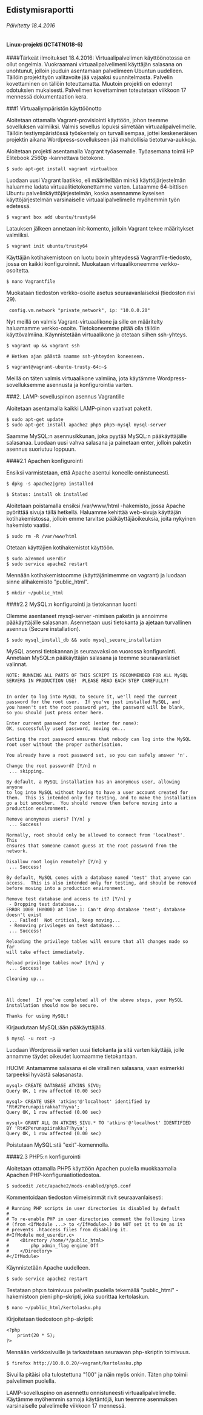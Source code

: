 ## Edistymisraportti
###### Päivitetty 18.4.2016
#### Linux-projekti (ICT4TN018-6)

####Tärkeät ilmoitukset
	18.4.2016: Virtuaalipalvelimen käyttöönotossa on ollut ongelmia. Vuokraamani virtuaalipalvelimeni käyttäjän salasana on unohtunut, jolloin jouduin asentamaan palvelimeen Ubuntun uudelleen. Tällöin projektityön valitavoite jää vajaaksi suunnitelmasta. Palvelin kovettaminen on tällöin toteuttamatta. Muutoin projekti on edennyt odotuksien mukaisesti. Palvelimen kovettaminen toteutetaan viikkoon 17 mennessä dokumentaation kera.

###1 Virtuaaliympäristön käyttöönotto

Aloitetaan ottamalla Vagrant-provisiointi käyttöön, johon teemme sovelluksen valmiiksi. Valmis sovellus lopuksi siirretään virtuaalipalvelimelle. Tällöin testiympäristössä työskentely on turvallisempaa, jottei keskeneräisen projektin aikana Wordpress-sovellukseen jää mahdollisia tietoturva-aukkoja.

Aloitetaan projekti asentamalla Vagrant työasemalle. Työasemana toimii HP Elitebook 2560p -kannettava tietokone.

	$ sudo apt-get install vagrant virtualbox

Luodaan uusi Vagrant laatikko, eli määritellään minkä käyttöjärjestelmän haluamme ladata virtuaalitietokonettamme varten. Lataamme 64-bittisen Ubuntu palvelinkäyttöjärjestelmän, koska asennamme kyseisen käyttöjärjestelmän varsinaiselle virtuaalipalvelimelle myöhemmin työn edetessä.

	$ vagrant box add ubuntu/trusty64

Latauksen jälkeen annetaan init-komento, jolloin Vagrant tekee määritykset valmiiksi.

	$ vagrant init ubuntu/trusty64

Käyttäjän kotihakemistoon on luotu boxin yhteydessä Vagrantfile-tiedosto, jossa on kaikki konfiguroinnit. Muokataan virtuaalikoneemme verkko-osoitetta.

	$ nano Vagrantfile

Muokataan tiedoston verkko-osoite asetus seuraavanlaiseksi (tiedoston rivi 29).

	 config.vm.network "private_network", ip: "10.0.0.20"

Nyt meillä on valmis Vagrant-virtuaalikone ja sille on määritelty haluamamme verkko-osoite. Tietokoneemme pitää olla tällöin käyttövalmiina. Käynnistetään virtuaalikone ja otetaan siihen ssh-yhteys.

	$ vagrant up && vagrant ssh
	
	# Hetken ajan päästä saamme ssh-yhteyden koneeseen.
	
	$ vagrant@vagrant-ubuntu-trusty-64:~$

Meillä on täten valmis virtuaalikone valmiina, jota käytämme Wordpress-sovelluksemme asennusta ja konfigurointia varten.


###2. LAMP-sovelluspinon asennus Vagrantille

Aloitetaan asentamalla kaikki LAMP-pinon vaativat paketit.

	$ sudo apt-get update
	$ sudo apt-get install apache2 php5 php5-mysql mysql-server

Saamme MySQL:n asennusikkunan, joka pyytää MySQL:n pääkäyttäjälle salasanaa. Luodaan uusi vahva salasana ja painetaan enter, jolloin paketin asennus suoriutuu loppuun.

####2.1 Apachen konfigurointi

Ensiksi varmistetaan, että Apache asentui koneelle onnistuneesti.

	$ dpkg -s apache2|grep installed
	
	$ Status: install ok installed

Aloitetaan poistamalla ensiksi /var/www/html -hakemisto, jossa Apache pyörittää sivuja tällä hetkellä. Haluamme kehittää web-sivuja käyttäjän kotihakemistossa, jolloin emme tarvitse pääkäyttäjäoikeuksia, joita nykyinen hakemisto vaatisi.

	$ sudo rm -R /var/www/html
	
Otetaan käyttäjien kotihakemistot käyttöön.

	$ sudo a2enmod userdir
	$ sudo service apache2 restart

Mennään kotihakemistoomme (käyttäjänimemme on vagrant) ja luodaan sinne alihakemisto "public_html".

	$ mkdir ~/public_html

####2.2 MySQL:n konfigurointi ja tietokannan luonti

Olemme asentaneet mysql-server -nimisen paketin ja annoimme pääkäyttäjälle salasanan. Asennetaan uusi tietokanta ja ajetaan turvallinen asennus (Secure installation).

	$ sudo mysql_install_db && sudo mysql_secure_installation

MySQL asensi tietokannan js seuraavaksi on vuorossa konfigurointi. Annetaan MySQL:n pääkäyttäjän salasana ja teemme seuraavanlaiset valinnat.

	NOTE: RUNNING ALL PARTS OF THIS SCRIPT IS RECOMMENDED FOR ALL MySQL
	SERVERS IN PRODUCTION USE!  PLEASE READ EACH STEP CAREFULLY!


	In order to log into MySQL to secure it, we'll need the current
	password for the root user.  If you've just installed MySQL, and
	you haven't set the root password yet, the password will be blank,
	so you should just press enter here.

	Enter current password for root (enter for none): 
	OK, successfully used password, moving on...

	Setting the root password ensures that nobody can log into the MySQL
	root user without the proper authorisation.

	You already have a root password set, so you can safely answer 'n'.

	Change the root password? [Y/n] n
	 ... skipping.

	By default, a MySQL installation has an anonymous user, allowing anyone
	to log into MySQL without having to have a user account created for
	them.  This is intended only for testing, and to make the installation
	go a bit smoother.  You should remove them before moving into a
	production environment.

	Remove anonymous users? [Y/n] y
	 ... Success!

	Normally, root should only be allowed to connect from 'localhost'.  This
	ensures that someone cannot guess at the root password from the network.

	Disallow root login remotely? [Y/n] y
	 ... Success!

	By default, MySQL comes with a database named 'test' that anyone can
	access.  This is also intended only for testing, and should be removed
	before moving into a production environment.

	Remove test database and access to it? [Y/n] y
	 - Dropping test database...
	ERROR 1008 (HY000) at line 1: Can't drop database 'test'; database doesn't exist
	 ... Failed!  Not critical, keep moving...
	 - Removing privileges on test database...
	 ... Success!

	Reloading the privilege tables will ensure that all changes made so far
	will take effect immediately.

	Reload privilege tables now? [Y/n] y
	 ... Success!

	Cleaning up...



	All done!  If you've completed all of the above steps, your MySQL
	installation should now be secure.

	Thanks for using MySQL!

Kirjaudutaan MySQL:ään pääkäyttäjällä.

	$ mysql -u root -p

Luodaan Wordpressiä varten uusi tietokanta ja sitä varten käyttäjä, jolle annamme täydet oikeudet luomaamme tietokantaan.

HUOM! Antamamme salasana ei ole virallinen salasana, vaan esimerkki tarpeeksi hyvästä salasanasta.

	mysql> CREATE DATABASE ATKINS_SIVU;
	Query OK, 1 row affected (0.00 sec)

	mysql> CREATE USER 'atkins'@'localhost' identified by 'Rt#2Perunapiirakka7!hyva';
	Query OK, 1 row affected (0.00 sec)

	mysql> GRANT ALL ON ATKINS_SIVU.* TO 'atkins'@'localhost' IDENTIFIED BY 'Rt#2Perunapiirakka7!hyva';
	Query OK, 1 row affected (0.00 sec)

Poistutaan MySQL:stä "exit"-komennolla.

####2.3 PHP5:n konfigurointi

Aloitetaan ottamalla PHP5 käyttöön Apachen puolella muokkaamalla Apachen PHP-konfiguraatiotiedostoa.

	$ sudoedit /etc/apache2/mods-enabled/php5.conf

Kommentoidaan tiedoston viimeisimmät rivit seuraavanlaisesti:

	# Running PHP scripts in user directories is disabled by default
	#
	# To re-enable PHP in user directories comment the following lines
	# (from <IfModule ...> to </IfModule>.) Do NOT set it to On as it
	# prevents .htaccess files from disabling it.
	#<IfModule mod_userdir.c>
	#    <Directory /home/*/public_html>
	#        php_admin_flag engine Off
	#    </Directory>
	#</IfModule>

Käynnistetään Apache uudelleen.

	$ sudo service apache2 restart

Testataan php:n toimivuus palvelin puolella tekemällä "public_html" -hakemistoon pieni php-skripti, joka suorittaa kertolaskun.

	$ nano ~/public_html/kertolasku.php

Kirjoitetaan tiedostoon php-skripti:

	<?php
		print(20 * 5);
	?>

Mennään verkkosivuille ja tarkastetaan seuraavan php-skriptin toimivuus.

	$ firefox http://10.0.0.20/~vagrant/kertolasku.php

Sivuilla pitäisi olla tulostettuna "100" ja näin myös onkin. Täten php toimii palvelimen puolella.

LAMP-sovelluspino on asennettu onnistuneesti virtuaalipalvelimelle. Käytämme myöhemmin samoja käytäntöjä, kun teemme asennuksen varsinaiselle palvelimelle viikkoon 17 mennessä.


